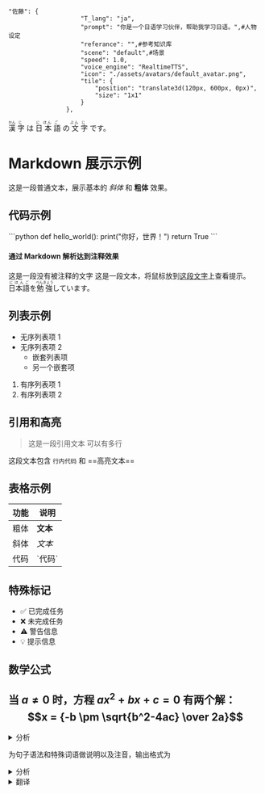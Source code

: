```
"佐藤": {
                    "T_lang": "ja",
                    "prompt": "你是一个日语学习伙伴，帮助我学习日语。",#人物设定
                    "referance": "",#参考知识库
                    "scene": "default",#场景
                    "speed": 1.0,
                    "voice_engine": "RealtimeTTS",
                    "icon": "./assets/avatars/default_avatar.png",
                    "tile": {
                        "position": "translate3d(120px, 600px, 0px)",
                        "size": "1x1"
                    }
                },
```

<ruby>
  漢<rp>(</rp><rt>かん</rt><rp>)</rp>
  字<rp>(</rp><rt>じ</rt><rp>)</rp>
は<rp>(</rp><rt></rt><rp>)</rp>
日<rp>(</rp><rt>に</rt><rp>)</rp>
本<rp>(</rp><rt>ほん</rt><rp>)</rp>
語<rp>(</rp><rt>ご</rt><rp>)</rp>
の<rp>(</rp><rt></rt><rp>)</rp>
文<rp>(</rp><rt>ぶん</rt><rp>)</rp>
字<rp>(</rp><rt>じ</rt><rp>)</rp>
です。
</ruby>

# Markdown 展示示例

这是一段普通文本，展示基本的 *斜体* 和 **粗体** 效果。
## 代码示例
\`\`\`python
def hello_world():
    print("你好，世界！")
    return True
\`\`\`

#### 通过 Markdown 解析达到注释效果

[//]: (这是一段被注释掉的文字)

这是一段没有被注释的文字
这是一段文本，将鼠标放到<span title="这是一个提示说明"><u>这段文字</u></span>上查看提示。
<ruby>日本語 <rp>(</rp><rt>にほんご</rt><rp>)</rp></ruby>を<ruby>勉強 <rp>(</rp><rt>べんきょう</rt><rp>)</rp></ruby>しています。

## 列表示例
- 无序列表项 1
- 无序列表项 2
  - 嵌套列表项
  - 另一个嵌套项

1. 有序列表项 1
2. 有序列表项 2

## 引用和高亮
> 这是一段引用文本
> 可以有多行

这段文本包含 `行内代码` 和 ==高亮文本==

## 表格示例
| 功能 | 说明 |
|------|------|
| 粗体 | **文本** |
| 斜体 | *文本* |
| 代码 | \`代码\` |

## 特殊标记
- ✅ 已完成任务
- ❌ 未完成任务
- ⚠️ 警告信息
- 💡 提示信息

## 数学公式
当 $a \ne 0$ 时，方程 $ax^2 + bx + c = 0$ 有两个解：
$$x = {-b \pm \sqrt{b^2-4ac} \over 2a}$$
---
<details>
  <summary>分析</summary>
  此处可书写文本
  嗯，是可以书写文本的
</details>

为句子语法和特殊词语做说明以及注音，输出格式为
<details>
    <summary>分析</summary>
    [语法分析]
    [特殊词语注音以及解释]
</details>

<details>
  <summary>翻译</summary>
  [翻译内容]
  
  注释：
  [如有必要，在这里添加翻译说明]
</details>